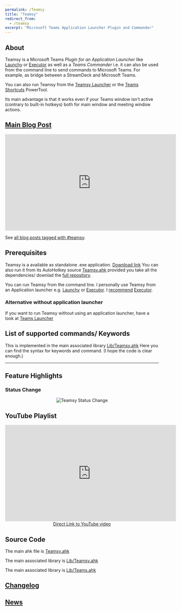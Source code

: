 ```yaml
---
permalink: /Teamsy
title: "Teamsy"
redirect_from:
  - /teamsy
excerpt: "Microsoft Teams Application Launcher Plugin and Commander"
---
```


## About

Teamsy is a Microsoft Teams *Plugin for an Application Launcher* like [Launchy](http://launchy.net/) or [Executor](http://executor.dk/) as well as a *Teams Commander* i.e. it can also be used from the command line to send commands to Microsoft Teams. For example, as bridge between a StreamDeck and Microsoft Teams.

You can also run Teamsy from the [Teamsy Launcher](Teamsy-Launcher) or the [Teams Shortcuts](Teams-Shortcuts) PowerTool.

Its main advantage is that it works even if your Teams window isn't active (contrary to built-in hotkeys) both for main window and meeting window actions.

## [Main Blog Post](https://tdalon.blogspot.com/2020/07/teamsy.html)

<p style="text-align: center;"><iframe width="560" height="315" src="https://www.youtube.com/embed/zLFWKFfLHnU" frameborder="0" allow="accelerometer; autoplay; encrypted-media; gyroscope; picture-in-picture" allowfullscreen></iframe></p>

See [all blog posts tagged with #teamsy](https://tdalon.blogspot.com/search/label/teamsy).

## Prerequisites

Teamsy is a available as standalone .exe application. [Download link](https://github.com/tdalon/ahk/raw/master/PowerTools/Teamsy.exe)
You can also run it from its AutoHotkey source [Teamsy.ahk](https://github.com/tdalon/ahk/blob/master/Teamsy.ahk) provided you take all the dependencies/ downlad the [full repository](https://github.com/tdalon/ahk).

You can run Teamsy from the command line.
I personally use Teamsy from an Application launcher e.g. [Launchy](http://launchy.net/) or [Executor](http://executor.dk/).
I [recommend](https://tdalon.blogspot.com/2020/08/executor-my-preferred-app-launcher.html) [Executor](http://executor.dk/).

### Alternative without application launcher

If you want to run Teamsy without using an application launcher, have a look at [Teams Launcher](Teamsy-Launcher)

## List of supported commands/ Keywords

This is implemented in the main associated library [Lib/Teamsy.ahk](https://github.com/tdalon/ahk/blob/master/Lib/Teamsy.ahk)
Here you can find the syntax for keywords and command. (I hope the code is clear enough.)
<script src="http://gist-it.appspot.com/https://github.com/tdalon/ahk/raw/master/Lib/Teamsy.ahk"></script>

<hr>

## Feature Highlights

### Status Change

<div style="text-align:center"><img src="/ahk/assets/images/Teamsy_StatusChange.gif" alt="Teamsy Status Change"></div>

## YouTube Playlist

<div align="center"><iframe width="560" height="315" src="https://www.youtube.com/embed/zLFWKFfLHnU" frameborder="0" allow="accelerometer; autoplay; encrypted-media; gyroscope; picture-in-picture" allowfullscreen></iframe><br><a href="https://www.youtube.com/watch?v=zLFWKFfLHnU">Direct Link to YouTube video</a></div>

## Source Code

The main ahk file is [Teamsy.ahk](https://github.com/tdalon/ahk/blob/master/Teamsy.ahk)

The main associated library is [Lib/Teamsy.ahk](https://github.com/tdalon/ahk/blob/master/Lib/Teamsy.ahk)

The main associated library is [Lib/Teams.ahk](https://github.com/tdalon/ahk/blob/master/Lib/Teams.ahk)

## [Changelog](Teamsy-Changelog)

## [News](https://twitter.com/search?q=%23Teamsy%20%23MicrosoftTeams)
